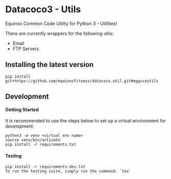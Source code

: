 # Datacoco3 - Utils
Equinox Common Code Utility for Python 3 - Utilities!

There are currently wrappers for the following utils:

+ Email
+ FTP Servers

## Installing the latest version

```
pip install git+https://github.com/equinoxfitness/datacoco.util.git#egg=coutils
```

## Development

#### Getting Started

It is recommended to use the steps below to set up a virtual environment for development:


```
python3 -m venv <virtual env name>
source venv/bin/activate
pip install -r requirements.txt
```

#### Testing
```
pip install -r requirements-dev.txt
To run the testing suite, simply run the command: `tox`
```
